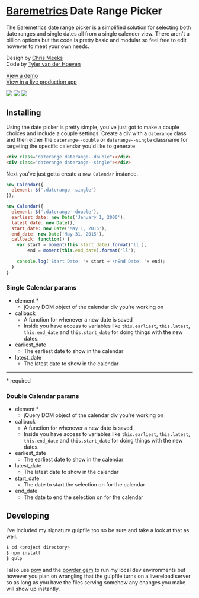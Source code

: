 # [Baremetrics](https://baremetrics.com/) Date Range Picker

The Baremetrics date range picker is a simplified solution for selecting both date ranges and single dates all from a single calender view. There aren't a billion options but the code is pretty basic and modular so feel free to edit however to meet your own needs.

Design by [Chris Meeks](https://dribbble.com/ChrisMeeks)  
Code by [Tyler van der Hoeven](https://github.com/tyvdh)

[View a demo](http://baremetrics.github.io/calendar/)  
[View in a live production app](https://demo.baremetrics.com/)

![](http://tyler.link/bqs5/Screen%20Shot%202015-07-02%20at%201.29.07%20PM.png)
![](http://tyler.link/br0F/Screen%20Shot%202015-07-02%20at%201.29.28%20PM.png)
![](http://tyler.link/bqV5/Screen%20Shot%202015-07-02%20at%201.32.15%20PM.png)

## Installing

Using the date picker is pretty simple, you've just got to make a couple choices and include a couple settings.
Create a div with a `daterange` class and then either the `daterange--double` or `daterange--single` classname for targeting the specific calendar you'd like to generate.

```html
<div class="daterange daterange--double"></div>
<div class="daterange daterange--single"></div>
```

Next you've just gotta create a `new Calendar` instance.

```js
new Calendar({
  element: $('.daterange--single')
});

new Calendar({
  element: $('.daterange--double'),
  earliest_date: new Date('January 1, 2000'),
  latest_date: new Date(),
  start_date: new Date('May 1, 2015'),
  end_date: new Date('May 31, 2015'),
  callback: function() {
    var start = moment(this.start_date).format('ll'),
        end = moment(this.end_date).format('ll');
    
    console.log('Start Date: '+ start +'\nEnd Date: '+ end);
  }
}
```

### Single Calendar params
- element \*
  - jQuery DOM object of the calendar div you're working on
- callback
  - A function for whenever a new date is saved
  - Inside you have access to variables like `this.earliest`, `this.latest`, `this.end_date` and `this.start_date` for doing things with the new dates.
- earliest_date
  - The earliest date to show in the calendar
- latest_date
  - The latest date to show in the calendar

---
\* required

### Double Calendar params
- element \*
  - jQuery DOM object of the calendar div you're working on
- callback
  - A function for whenever a new date is saved
  - Inside you have access to variables like `this.earliest`, `this.latest`, `this.end_date` and `this.start_date` for doing things with the new dates.
- earliest_date
  - The earliest date to show in the calendar
- latest_date
  - The latest date to show in the calendar
- start_date
  - The date to start the selection on for the calendar
- end_date
  - The date to end the selection on for the calendar

## Developing

I've included my signature gulpfile too so be sure and take a look at that as well.

```bash
$ cd <project directory>
$ npm install
$ gulp
```

I also use [pow](http://pow.cx/) and the [powder gem](https://github.com/Rodreegez/powder) to run my local dev environments but however you plan on wrangling that the gulpfile turns on a livereload server so as long as you have the files serving somehow any changes you make will show up instantly.
